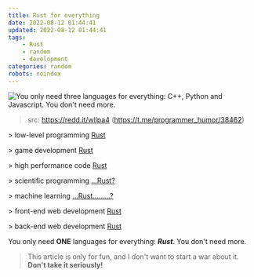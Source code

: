 ```yaml
---
title: Rust for everything
date: 2022-08-12 01:44:41
updated: 2022-08-12 01:44:41
tags:
    - Rust
    - random
    - development
categories: random
robots: noindex
---
```


![You only need three languages for everything: C++, Python
and Javascript. You don't need more.](uwu.webp)

> src: <https://redd.it/wllpa4> (<https://t.me/programmer_humor/38462>)

\> low-level programming
[Rust](https://os.phil-opp.com/)

\> game development
[Rust](https://arewegameyet.rs/)

\> high performance code
[Rust](https://benchmarksgame-team.pages.debian.net/benchmarksgame/box-plot-summary-charts.html)

\> scientific programming
[…Rust?](https://github.com/rust-ndarray/ndarray)

\> machine learning
[…Rust………?](https://github.com/vaaaaanquish/Awesome-Rust-MachineLearning)

\> front-end web development
[Rust](https://yew.rs/)

\> back-end web development
[Rust](https://github.com/tokio-rs/axum)

You only need **ONE** languages for everything: **_Rust_**. You don't need more.

> This article is only for fun, and I don't want to start a war about it. **Don't take it seriously!**
